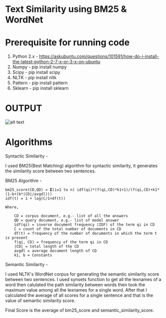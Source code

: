 # Text Similarity using BM25 & WordNet

# Prerequisite for running code

1) Python 2.x - https://askubuntu.com/questions/101591/how-do-i-install-the-latest-python-2-7-x-or-3-x-on-ubuntu
2) Numpy - pip install numpy
3) Scipy - pip install scipy
4) NLTK - pip install nltk
5) Pattern - pip install pattern
6) Sklearn - pip install sklearn

# OUTPUT

![alt text](https://github.com/shubham16394/WeCP_Task/blob/master/output.JPG)

# Algorithms

Syntactic Similarity -

I used BM25(Best Matching) algorithm for syntactic similarity, it generates the similarity score between two sentences.

BM25 Algorithm - 
  
    bm25_score(CD,QD) = 𝚺(i=1 to n) idf(qi)*(f(qi,CD)*k1+1)/(f(qi,CD)+k1*(1-b+(b*|CD|/avgdl)))
    idf(t) = 1 + log(C/1+df(t))
    
    Where,
    
        CD = corpus document, e.g.- list of all the answers
        QD = query document, e.g.- list of model answer
        idf(qi) = inverse document frequency (IDF) of the term qi in CD
        C = count of the total number of documents in CD
        df(t) = frequency of the number of documents in which the term t is present
        f(qi, CD) = frequency of the term qi in CD
        |CD| = total length of the CD
        avgdl = average document length of CD
        k1, b = Constants
        
Semantic Similarity - 

I used NLTK's WordNet corpus for generating the semantic similarity score between two sentences. I used synsets function to get all the lexnames of a word then calulated the path similarity between words then took the maximum value among all the lexnames for a single word. After that I calculated the average of all scores for a single sentence and that is the value of semantic similarity score. 

Final Score is the average of bm25_score and semantic_similarity_score.







